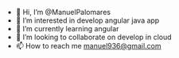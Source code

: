 - 👋 Hi, I’m @ManuelPalomares
- 👀 I’m interested in develop angular java app 
- 🌱 I’m currently learning angular 
- 💞️ I’m looking to collaborate on develop in cloud
- 📫 How to reach me manuel936@gmail.com

<!---
ManuelPalomares/ManuelPalomares is a ✨ special ✨ repository because its `README.md` (this file) appears on your GitHub profile.
You can click the Preview link to take a look at your changes.
--->
